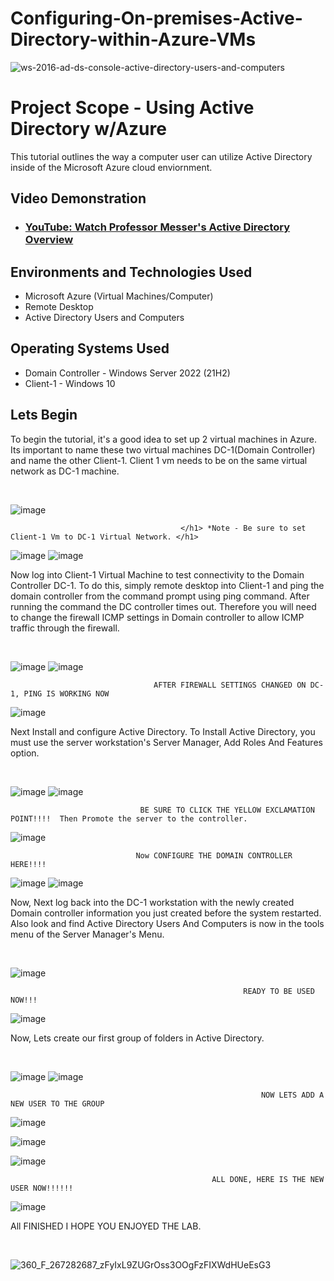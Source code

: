# Configuring-On-premises-Active-Directory-within-Azure-VMs

![ws-2016-ad-ds-console-active-directory-users-and-computers](https://github.com/techwithterrence/Configuring-On-premises-Active-Directory-within-Azure-VMs/assets/174138674/24855568-ee52-49fc-a82b-569f5f93d26e)

<h1>Project Scope - Using Active Directory w/Azure</h1>
This tutorial outlines the way a computer user can utilize Active Directory inside of the 
Microsoft Azure cloud enviornment.<br />


<h2>Video Demonstration</h2>

- ### [YouTube: Watch Professor Messer's Active Directory Overview ](https://youtu.be/VLWt0-8BOV4?si=cbRf0qVTuvaHEolI)

<h2>Environments and Technologies Used</h2>

- Microsoft Azure (Virtual Machines/Computer)
- Remote Desktop
- Active Directory Users and Computers

<h2>Operating Systems Used </h2>

- Domain Controller - Windows Server 2022  </b> (21H2)
- Client-1 - Windows 10 

<h2>Lets Begin </h2>

<p>
    To begin the tutorial, it's a good idea to set up 2 virtual machines in Azure.  Its important to name these two virtual machines DC-1(Domain Controller) and name the other Client-1.  Client 1 vm needs to be on the same virtual network as DC-1 machine.
</p>
<br />

![image](https://github.com/techwithterrence/Configuring-On-premises-Active-Directory-within-Azure-VMs/assets/174138674/71ec7bc6-2053-496f-a976-887fab93236d)


                                          </h1> *Note - Be sure to set Client-1 Vm to DC-1 Virtual Network. </h1> 

                                                
![image](https://github.com/techwithterrence/Configuring-On-premises-Active-Directory-within-Azure-VMs/assets/174138674/4ce8d167-f80e-490f-a2cd-ce785b1b6ee8)
![image](https://github.com/techwithterrence/Configuring-On-premises-Active-Directory-within-Azure-VMs/assets/174138674/cda88a10-1c3c-46d3-9e90-2cc29ffe17d8)


<p>
    Now log into Client-1 Virtual Machine to test connectivity to the Domain Controller DC-1.  To do this, simply remote desktop into Client-1 and ping the domain 
  controller from the command prompt using ping command.  After running the command the DC controller times out.  Therefore you will need to change the firewall ICMP settings in Domain controller to allow ICMP traffic through the firewall.
</p>
<br />


![image](https://github.com/techwithterrence/Configuring-On-premises-Active-Directory-within-Azure-VMs/assets/174138674/17624636-a5c4-4664-b3d8-2640be9f93b9)
![image](https://github.com/techwithterrence/Configuring-On-premises-Active-Directory-within-Azure-VMs/assets/174138674/b0634dc9-9ed6-4834-9b9d-f24b5518f745)


                                    AFTER FIREWALL SETTINGS CHANGED ON DC-1, PING IS WORKING NOW



![image](https://github.com/techwithterrence/Configuring-On-premises-Active-Directory-within-Azure-VMs/assets/174138674/b3c34825-c014-43e3-9017-62c02e336d5d)

</p>
                               

</p>
<p>
     Next Install and configure Active Directory.  To Install Active Directory, you must use the server workstation's Server Manager, Add Roles And Features option.
</p>
<br />

![image](https://github.com/techwithterrence/Configuring-On-premises-Active-Directory-within-Azure-VMs/assets/174138674/f51ec641-d362-4e39-92c6-a1db70790e25)
![image](https://github.com/techwithterrence/Configuring-On-premises-Active-Directory-within-Azure-VMs/assets/174138674/67536173-9bdd-494f-ab44-88e6d8ed381c)

                                 BE SURE TO CLICK THE YELLOW EXCLAMATION POINT!!!!  Then Promote the server to the controller.
![image](https://github.com/techwithterrence/Configuring-On-premises-Active-Directory-within-Azure-VMs/assets/174138674/31b2f812-b5a6-4f04-9712-ad13f5abe574)

                                Now CONFIGURE THE DOMAIN CONTROLLER HERE!!!!

![image](https://github.com/techwithterrence/Configuring-On-premises-Active-Directory-within-Azure-VMs/assets/174138674/add61772-90c5-4e37-b3c4-febbef1c60ad)
![image](https://github.com/techwithterrence/Configuring-On-premises-Active-Directory-within-Azure-VMs/assets/174138674/7f595948-ca3e-4dea-95a2-7dbff84c6f30)



</p>
<p>
        Now, Next log back into the DC-1 workstation with the newly created Domain controller information you just created before the system restarted.
    Also look and find Active Directory Users And Computers is now in the tools menu of the Server Manager's Menu.  
</p>
<br />


![image](https://github.com/techwithterrence/Configuring-On-premises-Active-Directory-within-Azure-VMs/assets/174138674/51e04238-14e4-4de4-a65b-b09680795858)

                                                        READY TO BE USED NOW!!!
![image](https://github.com/techwithterrence/Configuring-On-premises-Active-Directory-within-Azure-VMs/assets/174138674/151f95af-7b72-4e84-91fd-08de256d2924)


</p>
<p>
    Now, Lets create our first group of folders in Active Directory.
</p>
<br />


![image](https://github.com/techwithterrence/Configuring-On-premises-Active-Directory-within-Azure-VMs/assets/174138674/92a616d1-8227-4b12-9663-2e905e602871)
![image](https://github.com/techwithterrence/Configuring-On-premises-Active-Directory-within-Azure-VMs/assets/174138674/4c6051b1-441d-43ae-b201-b77111e3fed5)


                                                            NOW LETS ADD A NEW USER TO THE GROUP

                                                            

![image](https://github.com/techwithterrence/Configuring-On-premises-Active-Directory-within-Azure-VMs/assets/174138674/e79db857-5c6d-465b-abcc-d5e54752effa)

![image](https://github.com/techwithterrence/Configuring-On-premises-Active-Directory-within-Azure-VMs/assets/174138674/0411b6ea-ede8-4def-9d7e-e5da8dfc1fac)

![image](https://github.com/techwithterrence/Configuring-On-premises-Active-Directory-within-Azure-VMs/assets/174138674/086b8560-f4ef-4b73-a193-9fd86a8a4c44)



                                                 ALL DONE, HERE IS THE NEW USER NOW!!!!!!


![image](https://github.com/techwithterrence/Configuring-On-premises-Active-Directory-within-Azure-VMs/assets/174138674/354add33-ad04-4d39-863f-fa8701165c01)






</p>
<p>
        All FINISHED I HOPE YOU ENJOYED THE LAB.  
</p>
<br />


![360_F_267282687_zFyIxL9ZUGrOss3OOgFzFIXWdHUeEsG3](https://github.com/techwithterrence/Configuring-On-premises-Active-Directory-within-Azure-VMs/assets/174138674/556faa08-ff85-4d2c-b328-a2c04dcbb3a0)
